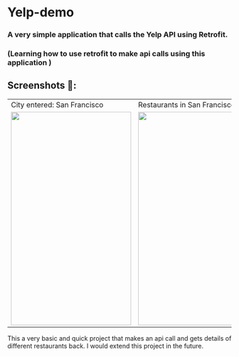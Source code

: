 # Yelp-demo
### A very simple application that calls the Yelp API using Retrofit.
### (Learning how to use retrofit to make api calls using this application )
## Screenshots 📱:
<table>
  <tr>
    <td>City entered: San Francisco</td>
     <td>Restaurants in San Francisco</td>
    <td>City entered:Kyoto</td>
     <td>Restaurants in Kyoto</td>
  </tr>
  <tr>
    <td><img src="https://user-images.githubusercontent.com/72620481/172649025-666dc899-3fa3-421d-b2d3-51348a489304.jpeg" width=270 height=480></td>
    <td><img src="https://user-images.githubusercontent.com/72620481/172649303-3e686268-9d9c-460e-9fa2-22e3e735923c.jpeg" width=270 height=480></td>
    <td><img src="https://user-images.githubusercontent.com/72620481/172649312-5c1fd70b-78a4-4341-b1f2-455770e01063.jpeg" width=270 height=480></td>
    <td><img src="https://user-images.githubusercontent.com/72620481/172649330-dcdc3bd6-8e88-4583-85c0-46ca65994185.jpeg" width=270 height=480></td>
  </tr>
 </table>
 
<p>This a very basic and quick project that makes an api call and gets details of different restaurants back.
  I would extend this project in the future.</p>
